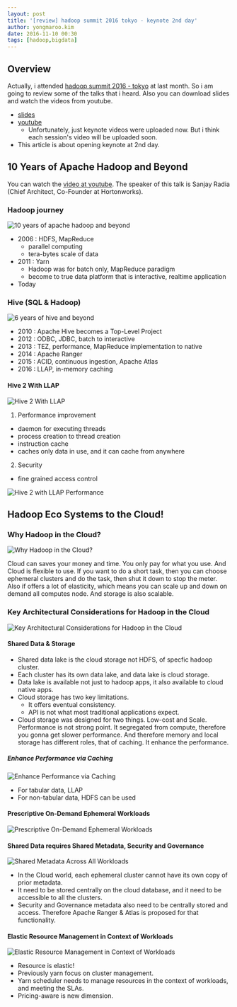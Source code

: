 ```yaml
---
layout: post
title: '[review] hadoop summit 2016 tokyo - keynote 2nd day'
author: yongmaroo.kim
date: 2016-11-10 00:30
tags: [hadoop,bigdata]
---
```

## Overview

Actually, i attended [hadoop summit 2016 - tokyo](http://hadoopsummit.org/tokyo/) at last month. So i am going to review some of the talks that i heard. Also you can download slides and watch the videos from youtube.
- [slides](http://hadoopsummit.org/tokyo/agenda/)
- [youtube](https://www.youtube.com/channel/UCAPa-K_rhylDZAUHVxqqsRA)
  - Unfortunately, just keynote videos were uploaded now. But i think each session's video will be uploaded soon.
- This article is about opening keynote at 2nd day. 
  
## 10 Years of Apache Hadoop and Beyond

You can watch the [video at youtube](https://www.youtube.com/watch?v=WFoUUrlZrN8). The speaker of this talk is Sanjay Radia (Chief Architect, Co-Founder at Hortonworks).

### Hadoop journey

![10 years of apache hadoop and beyond](/files/hadoop-summit/keynote/hadoop_journey.png)
- 2006 : HDFS, MapReduce
  - parallel computing
  - tera-bytes scale of data
- 2011 : Yarn
  - Hadoop was for batch only, MapReduce paradigm
  - become to true data platform that is interactive, realtime application
- Today

### Hive (SQL & Hadoop)

![6 years of hive and beyond](/files/hadoop-summit/keynote/hive_journey.png)
- 2010 : Apache Hive becomes a Top-Level Project
- 2012 : ODBC, JDBC, batch to interactive
- 2013 : TEZ, performance, MapReduce implementation to native
- 2014 : Apache Ranger
- 2015 : ACID, continuous ingestion, Apache Atlas
- 2016 : LLAP, in-memory caching

#### Hive 2 With LLAP

![Hive 2 With LLAP](/files/hadoop-summit/keynote/hive2_with_LLAP.png)
1. Performance improvement
  - daemon for executing threads
  - process creation to thread creation
  - instruction cache
  - caches only data in use, and it can cache from anywhere
2. Security
  - fine grained access control

![Hive 2 with LLAP Performance](/files/hadoop-summit/keynote/LLAP_performance.png)


## Hadoop Eco Systems to the Cloud!

### Why Hadoop in the Cloud?

![Why Hadoop in the Cloud?](/files/hadoop-summit/keynote/why_hadoop_in_the_cloud.png)

Cloud can saves your money and time. You only pay for what you use. And Cloud is flexible to use. If you want to do a short task, then you can choose ephemeral clusters and do the task, then shut it down to stop the meter. Also if offers a lot of elasticity, which means you can scale up and down on demand all computes node. And storage is also scalable.

### Key Architectural Considerations for Hadoop in the Cloud

![Key Architectural Considerations for Hadoop in the Cloud](/files/hadoop-summit/keynote/considerations_for_hadoop_in_the_cloud.png)

#### Shared Data & Storage

- Shared data lake is the cloud storage not HDFS, of specfic hadoop cluster.
- Each cluster has its own data lake, and data lake is cloud storage.
- Data lake is available not just to hadoop apps, it also available to cloud native apps.
- Cloud storage has two key limitations.
  - It offers eventual consistency.
  - API is not what most traditional applications expect.
- Cloud storage was designed for two things. Low-cost and Scale. Performance is not strong point. It segregated from compute, therefore you gonna get slower performance. And therefore memory and local storage has different roles, that of caching. It enhance the performance.

##### Enhance Performance via Caching

![Enhance Performance via Caching](/files/hadoop-summit/keynote/enhance_performance_via_caching.png)
- For tabular data, LLAP
- For non-tabular data, HDFS can be used

#### Prescriptive On-Demand Ephemeral Workloads

![Prescriptive On-Demand Ephemeral Workloads](/files/hadoop-summit/keynote/on_demand_workloads.png)

#### Shared Data requires Shared Metadata, Security and Governance

![Shared Metadata Across All Workloads](/files/hadoop-summit/keynote/shared_data.png)
- In the Cloud world, each ephemeral cluster cannot have its own copy of prior metadata.
- It need to be stored centrally on the cloud database, and it need to be accessible to all the clusters.
- Security and Governance metadata also need to be centrally stored and access. Therefore Apache Ranger & Atlas is proposed for that functionality.

#### Elastic Resource Management in Context of Workloads

![Elastic Resource Management in Context of Workloads](/files/hadoop-summit/keynote/elastic_resource_management.png)
- Resource is elastic!
- Previously yarn focus on cluster management.
- Yarn scheduler needs to manage resources in the context of workloads, and meeting the SLAs.
- Pricing-aware is new dimension.
